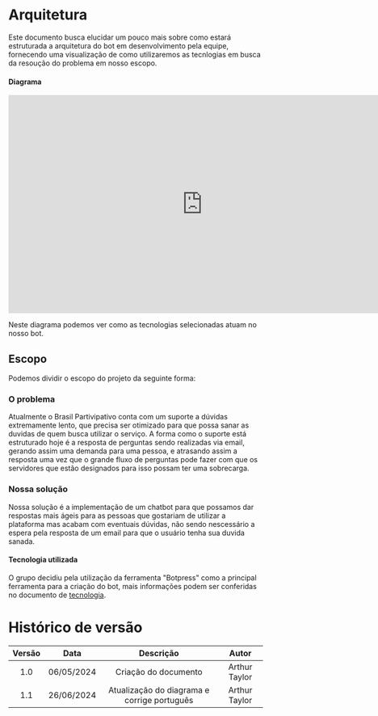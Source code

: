 # Arquitetura

Este documento busca elucidar um pouco mais sobre como estará estruturada a arquitetura do bot em desenvolvimento pela equipe, fornecendo uma visualização de como utilizaremos as tecnlogias em busca da resoução do problema em nosso escopo.

#### Diagrama

<iframe width="768" height="432" src="https://miro.com/app/live-embed/uXjVKW0f20U=/?moveToViewport=-84,-2729,6912,3498&embedId=76542088332" frameborder="0" scrolling="no" allow="fullscreen; clipboard-read; clipboard-write" allowfullscreen></iframe>

Neste diagrama podemos ver como as tecnologias selecionadas atuam no nosso bot.


## Escopo

Podemos dividir o escopo do projeto da seguinte forma:

### O problema

Atualmente o Brasil Partivipativo conta com um suporte a dúvidas extremamente lento, que precisa ser otimizado para que possa sanar as duvidas de quem busca utilizar o serviço. A forma como o suporte está estruturado hoje é a resposta de perguntas sendo realizadas via email, gerando assim uma demanda para uma pessoa, e atrasando assim a resposta uma vez que o grande fluxo de perguntas pode fazer com que os servidores que estão designados para isso possam ter uma sobrecarga.

### Nossa solução

Nossa solução é a implementação de um chatbot para que possamos dar respostas mais ágeis para as pessoas que gostariam de utilizar a plataforma mas acabam com eventuais dúvidas, não sendo nescessário a espera pela resposta de um email para que o usuário tenha sua duvida sanada.

#### Tecnologia utilizada

O grupo decidiu pela utilização da ferramenta "Botpress" como a principal ferramenta para a criação do bot, mais informações podem ser conferidas no documento de [tecnologia](https://github.com/ResidenciaTICBrisa/T2G2-Chatbot-Participacao-Social/blob/main/docs/tecnologias.md).


# Histórico de versão

| Versão |    Data    |                       Descrição                       |      Autor       |
| :----: | :--------: | :---------------------------------------------------: | :--------------: |
|  1.0   | 06/05/2024 |                  Criação do documento                 |  Arthur Taylor   |
|  1.1   | 26/06/2024 |    Atualização do diagrama e corrige português        |  Arthur Taylor   |

